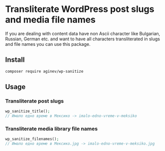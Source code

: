 # Transliterate WordPress post slugs and media file names

If you are dealing with content data have non Ascii character like Bulgarian, Russian, German etc. and want to have all 
characters transliterated in slugs and file names you can use this package.

## Install

```bash
composer require aginev/wp-sanitize
```

## Usage

### Transliterate post slugs

```php
wp_sanitize_title();
// Имало едно време в Мексико -> imalo-edno-vreme-v-meksiko
```

### Transliterate media library file names

```php
wp_sanitize_filenames();
// Имало едно време в Мексико.jpg -> imalo-edno-vreme-v-meksiko.jpg
```